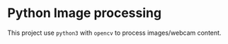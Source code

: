 # Python Image processing

This project use `python3` with `opencv` to process images/webcam content.
